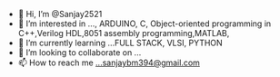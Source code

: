 - 👋 Hi, I’m @Sanjay2521
- 👀 I’m interested in ..., ARDUINO, C, Object-oriented programming in C++,Verilog HDL,8051 assembly programming,MATLAB,
- 🌱 I’m currently learning ...FULL STACK, VLSI, PYTHON 
- 💞️ I’m looking to collaborate on ...
- 📫 How to reach me ...sanjaybm394@gmail.com

<!---
Sanjay2521/Sanjay2521 is a ✨ unique ✨ repository because its `README.md` (this file) appears on your GitHub profile.
You can click the Preview link to take a look at your changes.
--->
